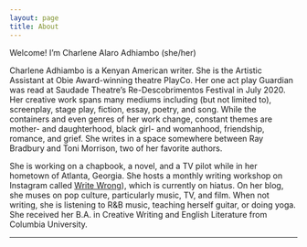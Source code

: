 ```yaml
---
layout: page
title: About
---
```


<p class="message">
  Welcome! I’m Charlene Alaro Adhiambo (she/her)
</p>

   Charlene Adhiambo is a Kenyan American writer. She is the Artistic Assistant at Obie Award-winning theatre PlayCo. Her one act play Guardian was read at Saudade Theatre’s Re-Descobrimentos Festival in July 2020. Her creative work spans many mediums including (but not limited to), screenplay, stage play, fiction, essay, poetry, and song. While the containers and even genres of her work change, constant themes are mother- and daughterhood, black girl- and womanhood, friendship, romance, and grief. She writes in a space somewhere between Ray Bradbury and Toni Morrison, two of her favorite authors. 
   
   She is working on a chapbook, a novel, and a TV pilot while in her hometown of Atlanta, Georgia. She hosts a monthly writing workshop on Instagram called [Write Wrong](http://instagram.com/charlenealaro/)), which is currently on hiatus. On her blog, she muses on pop culture, particularly music, TV, and film. When not writing, she is listening to R&B music, teaching herself guitar, or doing yoga. She received her B.A. in Creative Writing and English Literature from Columbia University. 

   
   
  
   


-----